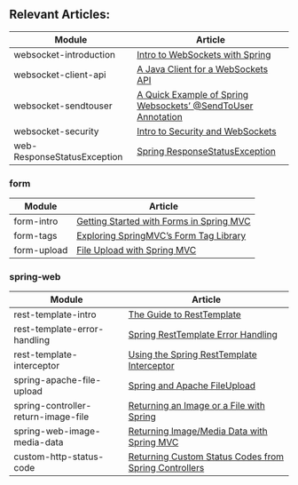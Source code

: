 ## Relevant Articles: 

Module | Article
--|--
websocket-introduction | [Intro to WebSockets with Spring](http://www.baeldung.com/websockets-spring)
websocket-client-api | [A Java Client for a WebSockets API](http://www.baeldung.com/websockets-api-java-spring-client)
websocket-sendtouser | [A Quick Example of Spring Websockets’ @SendToUser Annotation](http://www.baeldung.com/spring-websockets-sendtouser)
websocket-security | [Intro to Security and WebSockets](http://www.baeldung.com/spring-security-websockets)
web-ResponseStatusException | [Spring ResponseStatusException](http://www.baeldung.com/spring-response-status-exception)

### form

Module | Article
--|--
form-intro | [Getting Started with Forms in Spring MVC](http://www.baeldung.com/spring-mvc-form-tutorial)
form-tags | [Exploring SpringMVC’s Form Tag Library](http://www.baeldung.com/spring-mvc-form-tags)
form-upload | [File Upload with Spring MVC](http://www.baeldung.com/spring-file-upload)

### spring-web

Module | Article
--|--
rest-template-intro | [The Guide to RestTemplate](http://www.baeldung.com/rest-template)
rest-template-error-handling | [Spring RestTemplate Error Handling](https://www.baeldung.com/spring-rest-template-error-handling)
rest-template-interceptor | [Using the Spring RestTemplate Interceptor](https://www.baeldung.com/spring-rest-template-interceptor)
spring-apache-file-upload | [Spring and Apache FileUpload](https://www.baeldung.com/spring-apache-file-upload)
spring-controller-return-image-file | [Returning an Image or a File with Spring](http://www.baeldung.com/spring-controller-return-image-file)
spring-web-image-media-data | [Returning Image/Media Data with Spring MVC](http://www.baeldung.com/spring-mvc-image-media-data)
custom-http-status-code | [Returning Custom Status Codes from Spring Controllers](http://www.baeldung.com/spring-mvc-controller-custom-http-status-code)